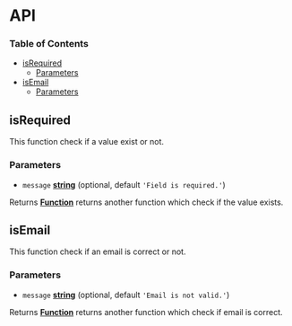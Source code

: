 # API

<!-- Generated by documentation.js. Update this documentation by updating the source code. -->

### Table of Contents

-   [isRequired](#isrequired)
    -   [Parameters](#parameters)
-   [isEmail](#isemail)
    -   [Parameters](#parameters-1)

## isRequired

This function check if a value exist or not.

### Parameters

-   `message` **[string](https://developer.mozilla.org/docs/Web/JavaScript/Reference/Global_Objects/String)**  (optional, default `'Field is required.'`)

Returns **[Function](https://developer.mozilla.org/docs/Web/JavaScript/Reference/Statements/function)** returns another function which check if the value exists.

## isEmail

This function check if an email is correct or not.

### Parameters

-   `message` **[string](https://developer.mozilla.org/docs/Web/JavaScript/Reference/Global_Objects/String)**  (optional, default `'Email is not valid.'`)

Returns **[Function](https://developer.mozilla.org/docs/Web/JavaScript/Reference/Statements/function)** returns another function which check if email is correct.
